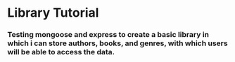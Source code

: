 # Library Tutorial

### Testing mongoose and express to create a basic library in which i can store authors, books, and genres, with which users will be able to access the data.
